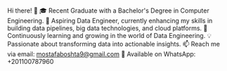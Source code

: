 Hi there! 👋
🎓 Recent Graduate with a Bachelor's Degree in Computer Engineering.
🚀 Aspiring Data Engineer, currently enhancing my skills in building data pipelines, big data technologies, and cloud platforms.
🌱 Continuously learning and growing in the world of Data Engineering.
💡 Passionate about transforming data into actionable insights.
📫 Reach me via email: mostafaboshta9@gmail.com
📱 Available on WhatsApp: +201100787960

